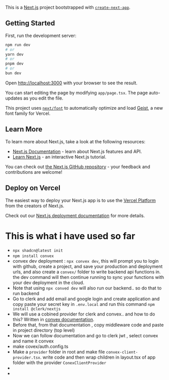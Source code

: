 This is a [Next.js](https://nextjs.org) project bootstrapped with [`create-next-app`](https://nextjs.org/docs/app/api-reference/cli/create-next-app).

## Getting Started

First, run the development server:

```bash
npm run dev
# or
yarn dev
# or
pnpm dev
# or
bun dev
```

Open [http://localhost:3000](http://localhost:3000) with your browser to see the result.

You can start editing the page by modifying `app/page.tsx`. The page auto-updates as you edit the file.

This project uses [`next/font`](https://nextjs.org/docs/app/building-your-application/optimizing/fonts) to automatically optimize and load [Geist](https://vercel.com/font), a new font family for Vercel.

## Learn More

To learn more about Next.js, take a look at the following resources:

- [Next.js Documentation](https://nextjs.org/docs) - learn about Next.js features and API.
- [Learn Next.js](https://nextjs.org/learn) - an interactive Next.js tutorial.

You can check out [the Next.js GitHub repository](https://github.com/vercel/next.js) - your feedback and contributions are welcome!

## Deploy on Vercel

The easiest way to deploy your Next.js app is to use the [Vercel Platform](https://vercel.com/new?utm_medium=default-template&filter=next.js&utm_source=create-next-app&utm_campaign=create-next-app-readme) from the creators of Next.js.

Check out our [Next.js deployment documentation](https://nextjs.org/docs/app/building-your-application/deploying) for more details.


# This is what i have used so far
- <code>npx shadcn@latest init</code>
- <code>npm install convex</code>
- convex dev deployment : <code>npx convex dev</code>, this will prompt you to login with github, create a project, and save your production and deployment urls, and also create a <code>convex/</code> folder to write backend api functions in. the dev command will then continue running to sync your functions with your dev deployment in the cloud.
- Note that using <code>npx conved dev</code> will also run our backend.. so do that to run backend
- Go to clerk and add email and google login and create application and copy paste your secret key in <code>.env.local</code> and run this command <code>npm install @clerk/nextjs</code>
- We will use a cobined provider for clerk and convex.. and how to do this? Written in <a href="https://docs.convex.dev/auth/clerk">convex documentation</a>.
- Before that, from that documentation , copy middleware code and paste in project directory (top level)
- Now we can follow documentation and go to clerk jwt , select convex and name it convex
- make covex/auth.config.ts
- Make a <code>provider</code> folder in root and make file <code>convex-client-provider.tsx</code>. write code and then wrap children in layout.tsx of app folder with the provider <code>ConexClientProvider</code>
- <code></code>
- <code></code>